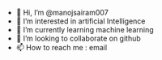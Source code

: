 - 👋 Hi, I’m @manojsairam007
- 👀 I’m interested in artificial Intelligence
- 🌱 I’m currently learning machine learning
- 💞️ I’m looking to collaborate on github
- 📫 How to reach me : email

<!---
manojsairam007/manojsairam007 is a ✨ special ✨ repository because its `README.md` (this file) appears on your GitHub profile.
You can click the Preview link to take a look at your changes.
--->
